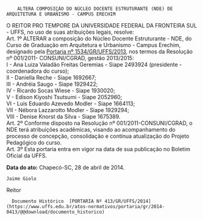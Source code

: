         ALTERA COMPOSIÇÃO DO NÚCLEO DOCENTE ESTRUTURANTE (NDE) DE ARQUITETURA E URBANISMO - CAMPUS ERECHIM  

O REITOR PRO TEMPORE DA UNIVERSIDADE FEDERAL DA FRONTEIRA SUL - UFFS, no uso de suas atribuições legais, resolve:  
Art. 1º ALTERAR a composição do Núcleo Docente Estruturante - NDE, do Curso de Graduação em Arquitetura e Urbanismo - Campus Erechim, designado pela [Portaria nº 1534/GR/UFFS/2013](https://www.uffs.edu.br/atos-normativos/portaria/gr/2013-1534), nos termos da Resolução nº 001/2011- CONSUNI/CGRAD, gestão 2013/2015:  
I - Ana Luiza Valadão Freitas Geremias - Siape 2493924 (presidente - coordenadora do curso);  
II - Daniella Reche - Siape 1692667;  
III - Andréia Saugo - Siape 1929422;  
IV - Ricardo Socas Wiese - Siape 1930020;  
V - Edison Kiyoshi Tsutsumi - Siape 2052960;  
VI - Luis Eduardo Azevedo Modler - Siape 1664113;  
VII - Nébora Lazzarotto Modler - Siape 1929294;  
VIII - Denise Knorst da Silva - Siape 1675389.  
Art. 2º Conforme disposto na Resolução nº 001/2011-CONSUNI/CGRAD, o NDE terá atribuições acadêmicas, visando ao acompanhamento do processo de concepção, consolidação e contínua atualização do Projeto Pedagógico do curso.  
Art. 3º Esta portaria entra em vigor na data de sua publicação no Boletim Oficial da UFFS.

   **Data do ato:** Chapecó-SC, 28 de abril de 2014.   
 

    Jaime Giolo   
 Reitor 

      Documento Histórico  [PORTARIA Nº 413/GR/UFFS/2014](https://www.uffs.edu.br/atos-normativos/portaria/gr/2014-0413/@@download/documento_historico)     
      